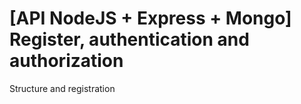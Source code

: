 # [API NodeJS + Express + Mongo] Register, authentication and authorization

Structure and registration

